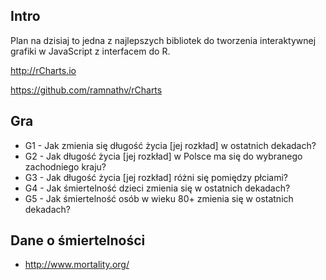 Intro
-----

Plan na dzisiaj to jedna z najlepszych bibliotek do tworzenia interaktywnej grafiki w JavaScript z interfacem do R.

http://rCharts.io

https://github.com/ramnathv/rCharts


Gra
---
* G1 - Jak zmienia się długość życia [jej rozkład] w ostatnich dekadach?
* G2 - Jak długość życia [jej rozkład] w Polsce ma się do wybranego zachodniego kraju?
* G3 - Jak długość życia [jej rozkład] różni się pomiędzy płciami?
* G4 - Jak śmiertelność dzieci zmienia się w ostatnich dekadach?
* G5 - Jak śmiertelność osób w wieku 80+ zmienia się w ostatnich dekadach?


Dane o śmiertelności
--------------------
* http://www.mortality.org/
